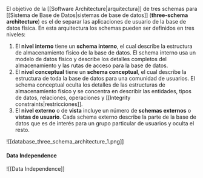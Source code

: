 El objetivo de la [[Software Architecture|arquitectura]] de tres schemas para [[Sistema de Base de Datos|sistemas de base de datos]] (**three-schema architecture**) es el de separar las aplicaciones de usuario de la base de datos física. En esta arquitectura los schemas pueden ser definidos en tres niveles:
1. El **nivel interno** tiene un **schema interno**, el cual describe la estructura de almacenamiento físico de la base de datos. El schema interno usa un modelo de datos físico y describe los detalles completos del almacenamiento y las rutas de acceso para la base de datos.
2. El **nivel conceptual** tiene un **schema conceptual**, el cual describe la estructura de toda la base de datos para una comunidad de usuarios. El schema conceptual oculta los detalles de las estructuras de almacenamiento físico y se concentra en describir las entidades, tipos de datos, relaciones, operaciones y [[Integrity constraints|restricciones]].
3. El **nivel externo** o de **vista** incluye un número de **schemas externos** o **vistas de usuario**. Cada schema externo describe la parte de la base de datos que es de interés para un grupo particular de usuarios y oculta el resto.

![[database_three_schema_architecture_1.png]]

#### Data Independence
![[Data Independence]]